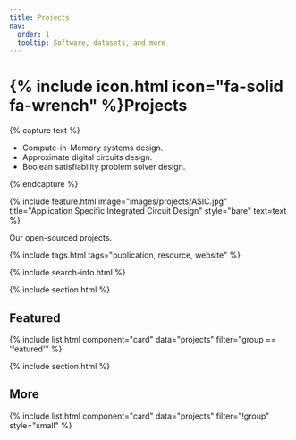 ```yaml
---
title: Projects
nav:
  order: 1
  tooltip: Software, datasets, and more
---
```


# {% include icon.html icon="fa-solid fa-wrench" %}Projects

{% capture text %}

- Compute-in-Memory systems design.
- Approximate digital circuits design.
-  Boolean satisfiability problem solver design.

{% endcapture %}

{%
  include feature.html
  image="images/projects/ASIC.jpg"
  title="Application Specific Integrated Circuit Design"
  style="bare"
  text=text
%}

Our open-sourced projects.

{% include tags.html tags="publication, resource, website" %}

{% include search-info.html %}

{% include section.html %}

## Featured

{% include list.html component="card" data="projects" filter="group == 'featured'" %}

{% include section.html %}

## More

{% include list.html component="card" data="projects" filter="!group" style="small" %}
